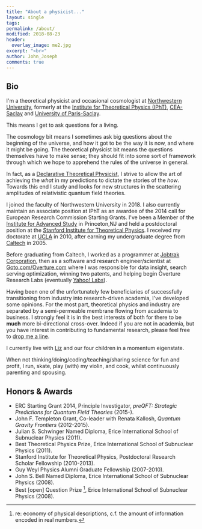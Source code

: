 ```yaml
---
title: "About a physicist..."
layout: single
tags:
permalink: /about/
modified: 2018-08-23
header:
  overlay_image: me2.jpg
excerpt: "<br>"
author: John_Joseph
comments: true
---
```


## Bio

I'm a theoretical physicist and occasional cosmologist at [Northwestern University](https://www.physics.northwestern.edu/people/faculty/core-faculty/), formerly at the [Institute for Theoretical Physics (IPhT)](http://ipht.cea.fr/en/), [CEA-Saclay](http://www-centre-saclay.cea.fr/en) and [University of Paris-Saclay](https://www.universite-paris-saclay.fr/en).

This means I get to ask questions for a living.

The cosmology bit means I sometimes ask big questions about the beginning of the universe, and how it got to be the way it is now, and where it might be going.  The theoretical physicist bit means the questions themselves have to make sense; they should fit into some sort of framework through which we hope to apprehend the rules of the universe in general.

In fact, as a [Declarative Theoretical Physicist](http://fancyphysics.org), I strive to allow the art of achieving the *what* in my predictions to dictate the stories of the *how*. Towards this end I study and looks for new structures in the scattering amplitudes of relativistic quantum field theories.

I joined the faculty of Northwestern University in 2018. I also currently maintain an associate position at IPhT as an awardee of the 2014 call for European Research Commission Starting Grants. I've been a Member of the [Institute for Advanced Study](http://www.ias.edu) in Princeton,NJ and held a postdoctoral position at the [Stanford Institute for Theoretical Physics](https://sitp.stanford.edu). I received my doctorate at [UCLA](http://www.pa.ucla.edu) in 2010, after earning my undergraduate degree from [Caltech](http://pma.caltech.edu) in 2005.

Before graduating from Caltech, I worked as a programmer at [Jobtrak Corporation](https://en.wikipedia.org/wiki/JOBTRAK), then as a software and research engineer/scientist at [Goto.com/Overture.com](https://en.wikipedia.org/wiki/Yahoo!_Search_Marketing) where I was responsible for data insight, search serving optimization, winning two patents, and helping begin Overture Research Labs (eventually [Yahoo! Labs](https://en.wikipedia.org/wiki/Yahoo!_Search_Marketing)).

Having been one of the unfortunately few beneficiaries of successfully transitioning from industry into research-driven academia, I've developed some opinions.  For the most part, theoretical physics and industry are separated by a semi-permeable membrane flowing from academia to business. I strongly feel it is in the best interests of both for there to be **much** more bi-directional cross-over.  Indeed if you are not in academia, but you have interest in contributing to fundamental research, please feel free to [drop me a line](mailto:jjmc@prettyquestions.com).

I currently live with [Liz](https://twitter.com/deneiges) and our four children in a momentum eigenstate.

When not thinking/doing/coding/teaching/sharing science for fun and profit, I run, skate, play (with) my violin, and cook, whilst continuously parenting and spousing.

## Honors & Awards

* ERC Starting Grant 2014, Principle Investigator, *preQFT: Strategic Predictions for Quantum Field Theories* (2015-).
* John F. Templeton Grant, Co-leader with Renata Kallosh, *Quantum Gravity Frontiers* (2012-2015).
* Julian S. Schwinger Named Diploma, Erice International School of Subnuclear Physics (2011).
* Best Theoretical Physics Prize, Erice International School of Subnuclear Physics (2011).
* Stanford Institute for Theoretical Physics, Postdoctoral Research Scholar Fellowship (2010-2013).
* Guy Weyl Physics Alumni Graduate Fellowship (2007-2010).
* John S. Bell Named Diploma, Erice International School of Subnuclear Physics (2008).
* Best [open] Question Prize [^footnote], Erice International School of Subnuclear Physics (2008).


[^footnote]: re: economy of physical descriptions, c.f. the amount of information encoded in real numbers.
